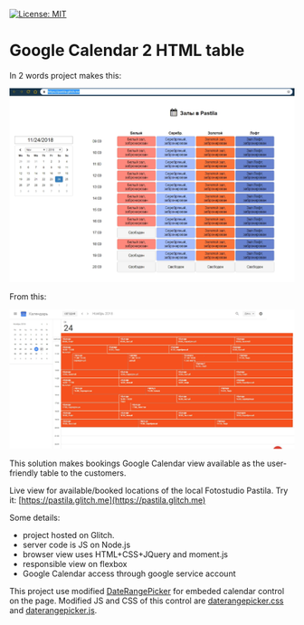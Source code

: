 [![License: MIT](https://img.shields.io/badge/License-MIT-yellow.svg)](https://opensource.org/licenses/MIT)

# Google Calendar 2 HTML table

In 2 words project makes this:

![Screenshot](To.jpg)

From this:

![Screenshot](From.jpg)

This solution makes bookings Google Calendar view available as the user-friendly table to the customers.

Live view for available/booked locations of the local Fotostudio Pastila.
Try it: [https://pastila.glitch.me](https://pastila.glitch.me)

Some details:
- project hosted on Glitch. 
- server code is JS on Node.js
- browser view uses HTML+CSS+JQuery and moment.js
- responsible view on flexbox
- Google Calendar access through google service account

This project use modified [DateRangePicker](https://github.com/dangrossman/daterangepicker) for embeded calendar control on the page.
Modified JS and CSS of this control are [daterangepicker.css](https://cdn.glitch.com/8c8abf83-748c-401b-8fba-0d082394b640%2Fdaterangepicker.css?1542550681396) and [daterangepicker.js](https://cdn.glitch.com/8c8abf83-748c-401b-8fba-0d082394b640%2Fdaterangepicker.js?1542552213798).
